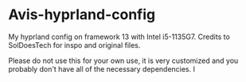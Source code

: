 # Avis-hyprland-config
My hyprland config on framework 13 with Intel i5-1135G7. Credits to SolDoesTech for inspo and original files.

Please do not use this for your own use, it is very customized and you probably don't have all of the necessary dependencies.
I
